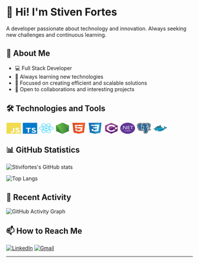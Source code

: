 # 👋 Hi! I'm Stiven Fortes

A developer passionate about technology and innovation. Always seeking new challenges and continuous learning.

## 🚀 About Me

- 💻 Full Stack Developer
- 🌱 Always learning new technologies
- 🎯 Focused on creating efficient and scalable solutions
- 🤝 Open to collaborations and interesting projects

## 🛠️ Technologies and Tools

<div style="display: inline_block">
  <img align="center" alt="JavaScript" height="30" width="40" src="https://raw.githubusercontent.com/devicons/devicon/master/icons/javascript/javascript-plain.svg">
  <img align="center" alt="TypeScript" height="30" width="40" src="https://raw.githubusercontent.com/devicons/devicon/master/icons/typescript/typescript-plain.svg">
  <img align="center" alt="React" height="30" width="40" src="https://raw.githubusercontent.com/devicons/devicon/master/icons/react/react-original.svg">
  <img align="center" alt="Node.js" height="30" width="40" src="https://raw.githubusercontent.com/devicons/devicon/master/icons/nodejs/nodejs-original.svg">
  <img align="center" alt="HTML" height="30" width="40" src="https://raw.githubusercontent.com/devicons/devicon/master/icons/html5/html5-original.svg">
  <img align="center" alt="CSS" height="30" width="40" src="https://raw.githubusercontent.com/devicons/devicon/master/icons/css3/css3-original.svg">
  <img align="center" alt="C#" height="30" width="40" src="https://raw.githubusercontent.com/devicons/devicon/master/icons/csharp/csharp-original.svg">
  <img align="center" alt=".NET" height="30" width="40" src="https://raw.githubusercontent.com/devicons/devicon/master/icons/dotnetcore/dotnetcore-original.svg">
  <img align="center" alt="PostgreSQL" height="30" width="40" src="https://raw.githubusercontent.com/devicons/devicon/master/icons/postgresql/postgresql-original.svg">
  <img align="center" alt="Docker" height="30" width="40" src="https://raw.githubusercontent.com/devicons/devicon/master/icons/docker/docker-original.svg">
</div>

## 📊 GitHub Statistics

![Stivifortes's GitHub stats](https://github-readme-stats.vercel.app/api?username=Stivifortes&show_icons=true&theme=radical)

![Top Langs](https://github-readme-stats.vercel.app/api/top-langs/?username=Stivifortes&layout=compact&theme=radical)

## 📢 Recent Activity

![GitHub Activity Graph](https://github-readme-activity-graph.vercel.app/graph?username=Stivifortes&theme=radical)

## 📫 How to Reach Me

[![LinkedIn](https://img.shields.io/badge/LinkedIn-0077B5?style=for-the-badge&logo=linkedin&logoColor=white)](https://www.linkedin.com/in/stivenfortes96/)
[![Gmail](https://img.shields.io/badge/Gmail-D14836?style=for-the-badge&logo=gmail&logoColor=white)](mailto:stivenfortes.cv@gmail.com)

---


